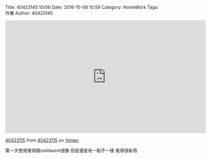 Title: 40423145 10/06
Date: 2016-10-06 10:59
Category: HomeWork
Tags: 作業
Author: 40423145

<!-- PELICAN_END_SUMMARY -->



<iframe src="https://player.vimeo.com/video/185310643" width="640" height="362" frameborder="0" webkitallowfullscreen mozallowfullscreen allowfullscreen></iframe>
<p><a href="https://vimeo.com/185310643">40423115</a> from <a href="https://vimeo.com/user45926338">40423115</a> on <a href="https://vimeo.com">Vimeo</a>.</p>

第一次使用覺得跟soildwork很像 但是還是有一點不一樣 覺得很新奇